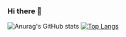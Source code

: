 ### Hi there 👋
![Anurag's GitHub stats](https://github-readme-stats.vercel.app/api?username=CactusDad&show_icons=true&theme=github_dark&count_private=true&show_owner=true)
[![Top Langs](https://github-readme-stats.vercel.app/api/top-langs/?username=CactusDad&exclude_repo=libft_42_1337)](https://github.com/CactusDad/github-readme-stats)
